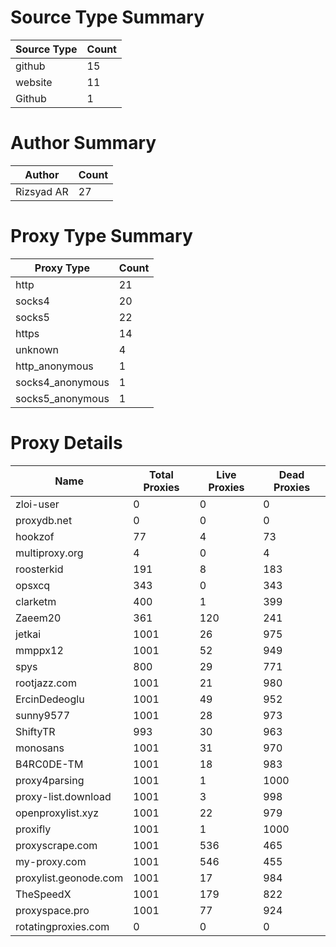 # Source Type Summary

| Source Type | Count |
|-------------|-------|
| github | 15 |
| website | 11 |
| Github | 1 |


# Author Summary

| Author | Count |
|--------|-------|
| Rizsyad AR | 27 |


# Proxy Type Summary

| Proxy Type | Count |
|------------|-------|
| http | 21 |
| socks4 | 20 |
| socks5 | 22 |
| https | 14 |
| unknown | 4 |
| http_anonymous | 1 |
| socks4_anonymous | 1 |
| socks5_anonymous | 1 |


# Proxy Details

| Name | Total Proxies | Live Proxies | Dead Proxies |
|------|---------------|--------------|---------------|
| zloi-user | 0 | 0 | 0 |
| proxydb.net | 0 | 0 | 0 |
| hookzof | 77 | 4 | 73 |
| multiproxy.org | 4 | 0 | 4 |
| roosterkid | 191 | 8 | 183 |
| opsxcq | 343 | 0 | 343 |
| clarketm | 400 | 1 | 399 |
| Zaeem20 | 361 | 120 | 241 |
| jetkai | 1001 | 26 | 975 |
| mmppx12 | 1001 | 52 | 949 |
| spys | 800 | 29 | 771 |
| rootjazz.com | 1001 | 21 | 980 |
| ErcinDedeoglu | 1001 | 49 | 952 |
| sunny9577 | 1001 | 28 | 973 |
| ShiftyTR | 993 | 30 | 963 |
| monosans | 1001 | 31 | 970 |
| B4RC0DE-TM | 1001 | 18 | 983 |
| proxy4parsing | 1001 | 1 | 1000 |
| proxy-list.download | 1001 | 3 | 998 |
| openproxylist.xyz | 1001 | 22 | 979 |
| proxifly | 1001 | 1 | 1000 |
| proxyscrape.com | 1001 | 536 | 465 |
| my-proxy.com | 1001 | 546 | 455 |
| proxylist.geonode.com | 1001 | 17 | 984 |
| TheSpeedX | 1001 | 179 | 822 |
| proxyspace.pro | 1001 | 77 | 924 |
| rotatingproxies.com | 0 | 0 | 0 |

